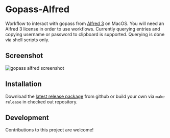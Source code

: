 # Gopass-Alfred

Workflow to interact with gopass from [Alfred 3](https://www.alfredapp.com/workflows/) on MacOS.
You will need an Alfred 3 license in order to use workflows.
Currently querying entries and copying username or password to clipboard is supported.
Querying is done via shell scripts only.

## Screenshot

![gopass alfred screenshot](./screenshot.png)

## Installation

Download the [latest release package](https://github.com/gopasspw/gopass-alfred/releases/latest) from github or build your own via `make release` in checked out repository.

## Development

Contributions to this project are welcome!
